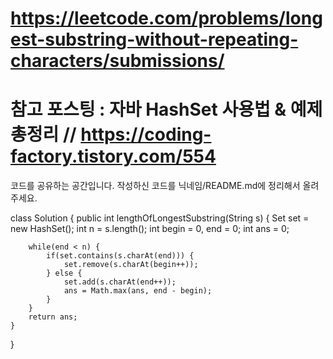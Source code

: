 # https://leetcode.com/problems/longest-substring-without-repeating-characters/submissions/
# 참고 포스팅 : 자바 HashSet 사용법 & 예제 총정리 // https://coding-factory.tistory.com/554

코드를 공유하는 공간입니다. 작성하신 코드를 닉네임/README.md에 정리해서 올려주세요.

class Solution {
    public int lengthOfLongestSubstring(String s) {
        Set set = new HashSet();
        int n = s.length();
        int begin = 0, end = 0;
        int ans = 0;
 
        while(end < n) {
            if(set.contains(s.charAt(end))) {
                set.remove(s.charAt(begin++));
            } else {
                set.add(s.charAt(end++));
                ans = Math.max(ans, end - begin);
            }
        }
        return ans;
    }
}
